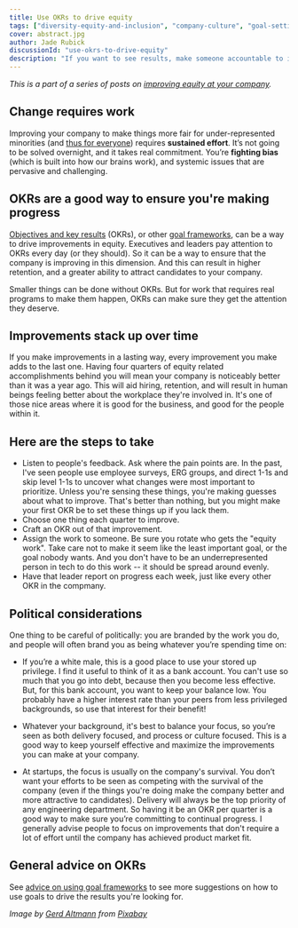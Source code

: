 ```yaml
---
title: Use OKRs to drive equity
tags: ["diversity-equity-and-inclusion", "company-culture", "goal-setting"]
cover: abstract.jpg
author: Jade Rubick
discussionId: "use-okrs-to-drive-equity"
description: "If you want to see results, make someone accountable to it. Describes how we used OKRs to improve equity."
---
```


<re-img src="abstract.jpg"></re-img>

_This is a part of a series of posts on [improving equity at your company](/equity-benefits-everyone)._

## Change requires work

Improving your company to make things more fair for under-represented minorities (and [thus for everyone](/equity-benefits-everyone/)) requires **sustained effort**. It’s not going to be solved overnight, and it takes real commitment. You’re **fighting bias** (which is built into how our brains work), and systemic issues that are pervasive and challenging. 

## OKRs are a good way to ensure you're making progress

[Objectives and key results](https://en.wikipedia.org/wiki/Objectives_and_key_results) (OKRs), or other [goal frameworks](/advice-for-using-goal-frameworks/), can be a way to drive improvements in equity. Executives and leaders pay attention to OKRs every day (or they should). So it can be a way to ensure that the company is improving in this dimension. And this can result in higher retention, and a greater ability to attract candidates to your company.

Smaller things can be done without OKRs. But for work that requires real programs to make them happen, OKRs can make sure they get the attention they deserve. 

## Improvements stack up over time

If you make improvements in a lasting way, every improvement you make adds to the last one. Having four quarters of equity related accomplishments behind you will mean your company is noticeably better than it was a year ago. This will aid hiring, retention, and will result in human beings feeling better about the workplace they're involved in. It's one of those nice areas where it is good for the business, and good for the people within it.

## Here are the steps to take

* Listen to people's feedback. Ask where the pain points are. In the past, I've seen people use employee surveys, ERG groups, and direct 1-1s and skip level 1-1s to uncover what changes were most important to prioritize. Unless you're sensing these things, you're making guesses about what to improve. That's better than nothing, but you might make your first OKR be to set these things up if you lack them. 
* Choose one thing each quarter to improve. 
* Craft an OKR out of that improvement.
* Assign the work to someone. Be sure you rotate who gets the "equity work". Take care not to make it seem like the least important goal, or the goal nobody wants. And you don't have to be an underrepresented person in tech to do this work -- it should be spread around evenly. 
* Have that leader report on progress each week, just like every other OKR in the compmany.

## Political considerations

One thing to be careful of politically: you are branded by the work you do, and people will often brand you as being whatever you’re spending time on:

* If you’re a white male, this is a good place to use your stored up privilege. I find it useful to think of it as a bank account. You can't use so much that you go into debt, because then you become less effective. But, for this bank account, you want to keep your balance low. You probably have a higher interest rate than your peers from less privileged backgrounds, so use that interest for their benefit!

* Whatever your background, it's best to balance your focus, so you’re seen as both delivery focused, and process or culture focused. This is a good way to keep yourself effective and maximize the improvements you can make at your company.

* At startups, the focus is usually on the company's survival. You don’t want your efforts to be seen as competing with the survival of the company (even if the things you're doing make the company better and more attractive to candidates). Delivery will always be the top priority of any engineering department. So having it be an OKR per quarter is a good way to make sure you’re committing to continual progress. I generally advise people to focus on improvements that don't require a lot of effort until the company has achieved product market fit. 

## General advice on OKRs

See [advice on using goal frameworks](/advice-for-using-goal-frameworks/) to see more suggestions on how to use goals to drive the results you're looking for.

_Image by <a href="https://pixabay.com/users/geralt-9301/">Gerd Altmann</a> from <a href="https://pixabay.com/">Pixabay</a>_